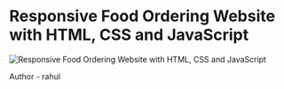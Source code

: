 # Responsive Food Ordering Website with HTML, CSS and JavaScript

![Responsive Food Ordering Website with HTML, CSS and JavaScript](https://raw.githubusercontent.com/wpcodevo/LC-24-deliveroo/setup/Delivery%20responsive%20website.jpg "Responsive Food Ordering Website with HTML, CSS and JavaScript")

Author - rahul
